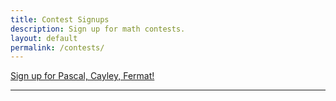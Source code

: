 ```yaml
---
title: Contest Signups
description: Sign up for math contests.
layout: default
permalink: /contests/
---
```


<div class="big">
	<a href="https://docs.google.com/forms/d/1335WoTnBx3ArD11jcHVtKj6RYx4zo4G8Nkgm96uSOAs/">
		Sign up for Pascal, Cayley, Fermat!
	</a>
</div>

<hr/>

<!--
<a href="/">
	Sign up for Fryer, Galois, Hypatia!
</a>

<hr/>

<a href="/">
	Sign up for Euclid!
</a>
-->
